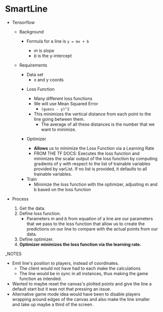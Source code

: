 # SmartLine

- Tensorflow

  - Background

    - Formula for a line is `y = mx + b`

      - _m_ is slope
      - _b_ is the y-intercept

  * Requirements

    - Data set
      - x and y coords

    * Loss Function

      - Many different loss functions
      - We will use Mean Squared Error
        - `(guess - y)^2`
      - This minimizes the vertical distance from each point to the line going between them.
        - The average of all these distances is the number that we want to minimize.

    * Optimizer
      - **Allows** us to minimize the Loss Function via a Learning Rate
      - FROM THE TF DOCS: Executes the loss function and minimizes the scalar output of the loss function by computing gradients of y with respect to the list of trainable variables provided by varList. If no list is provided, it defaults to all trainable variables.

    - Train
      - Minimize the loss function with the optimizer, adjusting m and b based on the loss function

- Process

  1.  Get the data.
  2.  Define loss function.
      - Parameters _m_ and _b_ from equation of a line are our parameters that we pass to the loss function that allow us to create the predictions on our line to compare with the actual points from our data.
  3.  Define optimizer.
  4.  **Optimizer minimizes the loss function via the learning rate.**

\_NOTES

- Emit line's position to players, instead of coordinates.
  - The client would not have had to each make the calculations
  - The line would be in sync in all instances, thus making the game function as intended.
- Wanted to maybe reset the canvas's plotted points and give the line a default start but it was not that pressing an issue.
- Alternative game mode idea would have been to disable players wrapping around edges of the canvas and also make the line smaller and take up maybe a third of the screen.
